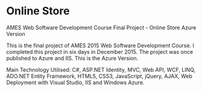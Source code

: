 # Online Store
AMES Web Software Development Course Final Project - Online Store Azure Version

This is the final project of AMES 2015 Web Software Development Course. I completed this project in six days in December 2015. The project was once published to Azure and IIS. This is the Azure Version.

Main Technology Utilised: C#, ASP.NET Identity, MVC, Web API, WCF, LINQ, ADO.NET Entity Framework, HTML5, CSS3, JavaScript, jQuery, 
AJAX, Web Deployment with Visual Studio, IIS and Windows Azure.
